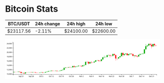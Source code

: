 # Bitcoin Stats

BTC/USDT|24h change|24h high|24h low|
|---|---|---|---|
|$23117.56|-2.11%|$24100.00|$22600.00|

<img src="./chart.svg">
